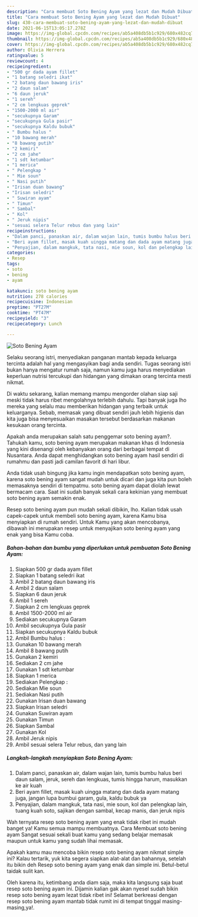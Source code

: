 ```yaml
---
description: "Cara membuat Soto Bening Ayam yang lezat dan Mudah Dibuat"
title: "Cara membuat Soto Bening Ayam yang lezat dan Mudah Dibuat"
slug: 430-cara-membuat-soto-bening-ayam-yang-lezat-dan-mudah-dibuat
date: 2021-06-15T13:05:17.278Z
image: https://img-global.cpcdn.com/recipes/ab5a408db5b1c929/680x482cq70/soto-bening-ayam-foto-resep-utama.jpg
thumbnail: https://img-global.cpcdn.com/recipes/ab5a408db5b1c929/680x482cq70/soto-bening-ayam-foto-resep-utama.jpg
cover: https://img-global.cpcdn.com/recipes/ab5a408db5b1c929/680x482cq70/soto-bening-ayam-foto-resep-utama.jpg
author: Olivia Herrera
ratingvalue: 5
reviewcount: 4
recipeingredient:
- "500 gr dada ayam fillet"
- "1 batang seledri ikat"
- "2 batang daun bawang iris"
- "2 daun salam"
- "6 daun jeruk"
- "1 sereh"
- "2 cm lengkuas geprek"
- "1500-2000 ml air"
- "secukupnya Garam"
- "secukupnya Gula pasir"
- "secukupnya Kaldu bubuk"
- " Bumbu halus "
- "10 bawang merah"
- "8 bawang putih"
- "2 kemiri"
- "2 cm jahe"
- "1 sdt ketumbar"
- "1 merica"
- " Pelengkap "
- " Mie soun"
- " Nasi putih"
- "Irisan duan bawang"
- "Irisan seledri"
- " Suwiran ayam"
- " Timun"
- " Sambal"
- " Kol"
- " Jeruk nipis"
- "sesuai selera Telur rebus dan yang lain"
recipeinstructions:
- "Dalam panci, panaskan air, dalam wajan lain, tumis bumbu halus beri daun salam, jeruk, sereh dan lengkuas, tumis hingga harum, masukkan ke air kuah"
- "Beri ayam fillet, masak kuah uingga matang dan dada ayam matang juga, jangan lupa bumbui garam, gula, kaldu bubuk ya"
- "Penyajian, dalam mangkuk, tata nasi, mie soun, kol dan pelengkap lain, tuang kuah soto, sajikan dengan sambal, kecap manis, dan jeruk nipis"
categories:
- Resep
tags:
- soto
- bening
- ayam

katakunci: soto bening ayam 
nutrition: 278 calories
recipecuisine: Indonesian
preptime: "PT27M"
cooktime: "PT47M"
recipeyield: "3"
recipecategory: Lunch

---
```



![Soto Bening Ayam](https://img-global.cpcdn.com/recipes/ab5a408db5b1c929/680x482cq70/soto-bening-ayam-foto-resep-utama.jpg)

Selaku seorang istri, menyediakan panganan mantab kepada keluarga tercinta adalah hal yang mengasyikan bagi anda sendiri. Tugas seorang istri bukan hanya mengatur rumah saja, namun kamu juga harus menyediakan keperluan nutrisi tercukupi dan hidangan yang dimakan orang tercinta mesti nikmat.

Di waktu  sekarang, kalian memang mampu mengorder olahan siap saji meski tidak harus ribet mengolahnya terlebih dahulu. Tapi banyak juga lho mereka yang selalu mau memberikan hidangan yang terbaik untuk keluarganya. Sebab, memasak yang dibuat sendiri jauh lebih higienis dan kita juga bisa menyesuaikan masakan tersebut berdasarkan makanan kesukaan orang tercinta. 



Apakah anda merupakan salah satu penggemar soto bening ayam?. Tahukah kamu, soto bening ayam merupakan makanan khas di Indonesia yang kini disenangi oleh kebanyakan orang dari berbagai tempat di Nusantara. Anda dapat menghidangkan soto bening ayam hasil sendiri di rumahmu dan pasti jadi camilan favorit di hari libur.

Anda tidak usah bingung jika kamu ingin mendapatkan soto bening ayam, karena soto bening ayam sangat mudah untuk dicari dan juga kita pun boleh memasaknya sendiri di tempatmu. soto bening ayam dapat diolah lewat bermacam cara. Saat ini sudah banyak sekali cara kekinian yang membuat soto bening ayam semakin enak.

Resep soto bening ayam pun mudah sekali dibikin, lho. Kalian tidak usah capek-capek untuk membeli soto bening ayam, karena Kamu bisa menyiapkan di rumah sendiri. Untuk Kamu yang akan mencobanya, dibawah ini merupakan resep untuk menyajikan soto bening ayam yang enak yang bisa Kamu coba.

<!--inarticleads1-->

##### Bahan-bahan dan bumbu yang diperlukan untuk pembuatan Soto Bening Ayam:

1. Siapkan 500 gr dada ayam fillet
1. Siapkan 1 batang seledri ikat
1. Ambil 2 batang daun bawang iris
1. Ambil 2 daun salam
1. Siapkan 6 daun jeruk
1. Ambil 1 sereh
1. Siapkan 2 cm lengkuas geprek
1. Ambil 1500-2000 ml air
1. Sediakan secukupnya Garam
1. Ambil secukupnya Gula pasir
1. Siapkan secukupnya Kaldu bubuk
1. Ambil  Bumbu halus :
1. Gunakan 10 bawang merah
1. Ambil 8 bawang putih
1. Gunakan 2 kemiri
1. Sediakan 2 cm jahe
1. Gunakan 1 sdt ketumbar
1. Siapkan 1 merica
1. Sediakan  Pelengkap :
1. Sediakan  Mie soun
1. Sediakan  Nasi putih
1. Gunakan Irisan duan bawang
1. Siapkan Irisan seledri
1. Gunakan  Suwiran ayam
1. Gunakan  Timun
1. Siapkan  Sambal
1. Gunakan  Kol
1. Ambil  Jeruk nipis
1. Ambil sesuai selera Telur rebus, dan yang lain




<!--inarticleads2-->

##### Langkah-langkah menyiapkan Soto Bening Ayam:

1. Dalam panci, panaskan air, dalam wajan lain, tumis bumbu halus beri daun salam, jeruk, sereh dan lengkuas, tumis hingga harum, masukkan ke air kuah
1. Beri ayam fillet, masak kuah uingga matang dan dada ayam matang juga, jangan lupa bumbui garam, gula, kaldu bubuk ya
1. Penyajian, dalam mangkuk, tata nasi, mie soun, kol dan pelengkap lain, tuang kuah soto, sajikan dengan sambal, kecap manis, dan jeruk nipis




Wah ternyata resep soto bening ayam yang enak tidak ribet ini mudah banget ya! Kamu semua mampu membuatnya. Cara Membuat soto bening ayam Sangat sesuai sekali buat kamu yang sedang belajar memasak maupun untuk kamu yang sudah lihai memasak.

Apakah kamu mau mencoba bikin resep soto bening ayam nikmat simple ini? Kalau tertarik, yuk kita segera siapkan alat-alat dan bahannya, setelah itu bikin deh Resep soto bening ayam yang enak dan simple ini. Betul-betul taidak sulit kan. 

Oleh karena itu, ketimbang anda diam saja, maka kita langsung saja buat resep soto bening ayam ini. Dijamin kalian gak akan nyesel sudah bikin resep soto bening ayam lezat tidak ribet ini! Selamat berkreasi dengan resep soto bening ayam mantab tidak rumit ini di tempat tinggal masing-masing,ya!.

